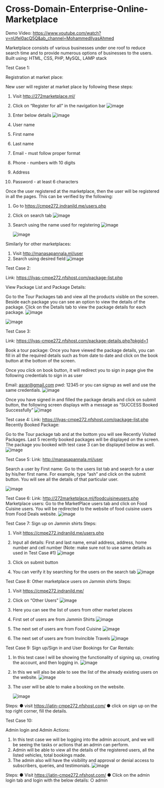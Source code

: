 # Cross-Domain-Enterprise-Online-Marketplace

Demo Video: https://www.youtube.com/watch?v=nUfel0acQ5Q&ab_channel=MohammedIlyasAhmed

Marketplace consists of various businesses under one roof to reduce search time and to provide numerous options of businesses to the users. Built using: HTML, CSS, PHP, MySQL, LAMP stack


Test Case 1:

Registration at market place:

New user will register at market place by following these steps:

1.	Visit http://272marketplace.ml/
2.	Click on “Register for all” in the navigation bar
     ![image](https://github.com/ilyas122/Invincible-Travels/assets/47917247/c288e9e5-d86f-49ca-86ff-7982ffe155b8)

3.	Enter below details
    ![image](https://github.com/ilyas122/Invincible-Travels/assets/47917247/10ac7d8b-b954-4fe0-b9dc-3f1e29e51712)


4.	User name
5.	First name
6.	Last name
7.	Email - must follow proper format
8.	Phone - numbers with 10 digits
9.	Address
10.	Password - at least 6 characters

Once the user registered at the marketplace, then the user will be registered in all the pages. This can be verified by the following:
1.	Go to https://cmpe272.indranild.me/users.php
 
2.	Click on search tab
    ![image](https://github.com/ilyas122/Invincible-Travels/assets/47917247/31b41613-faff-4a6f-a271-6103795bb7d0)

3.	Search using the name used for registering
    ![image](https://github.com/ilyas122/Invincible-Travels/assets/47917247/323c6ec1-de76-41cc-b55e-7adfa05eb659)
  	
    ![image](https://github.com/ilyas122/Invincible-Travels/assets/47917247/3ebe6ad0-83e2-4b01-923a-b34cac469bd9)

Similarly for other marketplaces:

1.	Visit http://manasapannala.ml/user
2.	Search using desired field
    ![image](https://github.com/ilyas122/Invincible-Travels/assets/47917247/9b589168-630c-4cb0-910c-0363ea1f0145)

Test Case 2:
 
Link: https://ilyas-cmpe272.nfshost.com/package-list.php

View Package List and Package Details:

Go to the Tour Packages tab and view all the products visible on the screen.
Beside each package you can see an option to view the details of the package. Click on the Details tab to view the package details for each package.
![image](https://github.com/ilyas122/Invincible-Travels/assets/47917247/2bece9b4-3f5a-4426-862b-c107df9add52)

![image](https://github.com/ilyas122/Invincible-Travels/assets/47917247/aac99232-78c7-4cff-8d99-7e223e67350c)

Test Case 3:
 
Link: https://ilyas-cmpe272.nfshost.com/package-details.php?pkgid=1

Book a tour package:
Once you have viewed the package details, you can fill in all the required details such as from date to date and click on the book button at the bottom of the screen.

Once you click on book button, it will redirect you to sign in page give the following credentials to sign in as user

Email: asrar@gmail.com pwd: 12345
or you can signup as well and use the same credentials.
![image](https://github.com/ilyas122/Invincible-Travels/assets/47917247/b48b6dca-d7da-4fb2-8e83-5d49b71381ca)

Once you have signed in and filled the package details and click on submit button, the following screen displays with a message as “SUCCESS Booked Successfully”
![image](https://github.com/ilyas122/Invincible-Travels/assets/47917247/fab47d9e-a924-4aa0-9113-e0993b8bf24a)


Test case 4:
Link: https://ilyas-cmpe272.nfshost.com/package-list.php Recently Booked Package:

Go to the Tour package tab and at the bottom you will see Recently Visited Packages. Last 5 recently booked packages will be displayed on the screen.
The package you booked with test case 3 can be displayed below as well.
![image](https://github.com/ilyas122/Invincible-Travels/assets/47917247/8dec8489-2838-4893-b2a9-acf6023a6091)


Test Case 5:
Link: http://manasapannala.ml/user

Search a user by First name:
Go to the users list tab and search for a user by his/her first name.
For example, type “ash” and click on the submit button. You will see all the details of that particular user.

![image](https://github.com/ilyas122/Invincible-Travels/assets/47917247/10d65f8f-8941-472c-88a0-d3b041a6741f)


Test Case 6:
Link: http://272marketplace.ml/foodcuisineusers.php Marketplace users:
Go to the MarketPlace users tab and click on Food Cuisine users.
You will be redirected to the website of food cuisine users from Food Deals website.
![image](https://github.com/ilyas122/Invincible-Travels/assets/47917247/894e77c9-d0b6-415e-88f6-1be3ac32eb64)
 
Test Case 7: Sign up on Jammin shirts Steps:
1.	Visit https://cmpe272.indranild.me/users.php
2.	Input all details: First and last name, email address, address, home number and cell number (Note: make sure not to use same details as used in Test Case #1)
      ![image](https://github.com/ilyas122/Invincible-Travels/assets/47917247/7fae25d3-bda2-4010-ac72-373a2cfd8f72)

3.	Click on submit button
4.	You can verify it by searching for the users on the search tab
     ![image](https://github.com/ilyas122/Invincible-Travels/assets/47917247/9352f72c-9d9d-463c-acf2-d8130a640b84)

Test Case 8: Other marketplace users on Jammin shirts Steps:
 
1.	Visit https://cmpe272.indranild.me/
2.	Click on “Other Users”
      ![image](https://github.com/ilyas122/Invincible-Travels/assets/47917247/dda58802-7b84-43b3-ae43-a000e7ba553b)

3.	Here you can see the list of users from other market places
4.	First set of users are from Jammin Shirts
      ![image](https://github.com/ilyas122/Invincible-Travels/assets/47917247/d59fbccf-ddf5-4f81-a122-efcb4130c90f)

5.	The next set of users are from Food Cuisine
     ![image](https://github.com/ilyas122/Invincible-Travels/assets/47917247/1b5a36d2-feb4-4664-81d9-9f8a9d1a2365)

 
6.	The next set of users are from Invincible Travels
     ![image](https://github.com/ilyas122/Invincible-Travels/assets/47917247/990e6f70-1625-44ba-83f2-3f15205ed55c)

Test Case 9:
Sign up/Sign in and User Bookings for Car Rentals:

1.	In this test case I will be showing the functionality of signing up, creating the account, and then logging in.
     ![image](https://github.com/ilyas122/Invincible-Travels/assets/47917247/106fcc45-47b2-4142-94f7-ad75695c4f25)

2.	In this we will also be able to see the list of the already existing users on the website.
     ![image](https://github.com/ilyas122/Invincible-Travels/assets/47917247/6f3dd657-1fee-4f6c-8719-ed9166241f2d)

 3.	The user will be able to make a booking on the website.

    ![image](https://github.com/ilyas122/Invincible-Travels/assets/47917247/608ba0a7-60a4-48ac-a27b-f35b67772108)




Steps:
●	visit https://jatin-cmpe272.nfshost.com/
●	click on sign up on the top right corner, fill the details.

Test Case 10:

Admin login and Admin Actions:
 
1.	In this test case we will be logging into the admin account, and we will be seeing the tasks or actions that an admin can perform.
2.	Admin will be able to view all the details of the registered users, all the listed vehicles, total bookings made.
3.	The admin also will have the visibility and approval or denial access to subscribers, queries, and testimonials.
     ![image](https://github.com/ilyas122/Invincible-Travels/assets/47917247/62c0b5d0-a285-469e-8d63-946e91553011)



Steps:
●	Visit https://jatin-cmpe272.nfshost.com/
●	Click on the admin login tab and login with the below details:
○	admin

